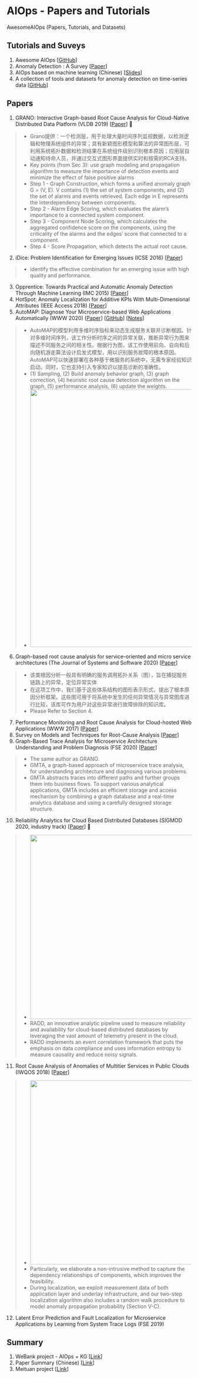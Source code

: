 # AIOps - Papers and Tutorials
AwesomeAIOps (Papers, Tutorials, and Datasets)

## Tutorials and Suveys
1. Awesome AIOps [[GitHub](https://github.com/linjinjin123/awesome-AIOps)]
2. Anomaly Detection : A Survey [[Paper](http://cucis.ece.northwestern.edu/projects/DMS/publications/AnomalyDetection.pdf)]
3. AIOps based on machine learning (Chinese) [[Slides](https://netman.aiops.org/wp-content/uploads/2016/12/%E5%9F%BA%E4%BA%8E%E6%9C%BA%E5%99%A8%E5%AD%A6%E4%B9%A0%E7%9A%84%E6%99%BA%E8%83%BD%E8%BF%90%E7%BB%B4v1.6.pdf)]
4. A collection of tools and datasets for anomaly detection on time-series data [[GitHub](https://github.com/rob-med/awesome-TS-anomaly-detection)]

## Papers
1. GRANO: Interactive Graph-based Root Cause Analysis for Cloud-Native Distributed Data Platform (VLDB 2019) [[Paper](https://dl.acm.org/doi/pdf/10.14778/3352063.3352105)] 🌟
> * Grano提供：一个检测层，用于处理大量时间序列监视数据，以检测逻辑和物理系统组件的异常；具有新颖图形模型和算法的异常图形层，可利用系统拓扑数据和检测结果在系统组件级别识别根本原因；应用层自动通知待命人员，并通过交互式图形界面提供实时和按需的RCA支持。
> * Key points (from Sec 3): use graph modeling and propagation algorithm to measure the importance of detection events and minimize the effect of false positive alarms
> * Step 1 - Graph Construction, which forms a unified anomaly graph G = (V, E). V contains (1) the set of system components, and (2) the set of alarms and events retrieved. Each edge in E represents the interdependency between components.
> * Step 2 - Alarm Edge Scoring, which evaluates the alarm’s importance to a connected system component.
> * Step 3 - Component Node Scoring, which calculates the aggregated confidence score on the components, using the criticality of the alarms and the edges’ score that connected to a component.
> * Step 4 - Score Propagation, which detects the actual root cause.

2. iDice: Problem Identification for Emerging Issues (ICSE 2016) [[Paper](https://dl.acm.org/doi/pdf/10.1145/2884781.2884795)]
> * identify the effective combination for an emerging issue with high quality and performance.
3. Opprentice: Towards Practical and Automatic Anomaly Detection Through Machine Learning (IMC 2015) [[Paper](http://conferences2.sigcomm.org/imc/2015/papers/p211.pdf)]
4. HotSpot: Anomaly Localization for Additive KPIs With Multi-Dimensional Attributes (IEEE Access 2018) [[Paper](https://ieeexplore.ieee.org/document/8288614)]
5. AutoMAP: Diagnose Your Microservice-based Web Applications Automatically (WWW 2020) [[Paper](https://dl.acm.org/doi/pdf/10.1145/3366423.3380111)] [[GitHub](https://github.com/rshriram/pymicro)] [[Notes](https://mp.weixin.qq.com/s?__biz=Mzg3NDUwNTM3MA==&mid=2247485389&idx=1&sn=1914974878864d2d77131a1ec998fd17&chksm=cecef238f9b97b2e7e66c7d133cf743479289eb5fba7cfa85c094a3ce494fa1cb49efa997add&cur_album_id=1573418835687309313&scene=189#rd)]
> * AutoMAP的模型利用多维时序指标来动态生成服务关联并诊断根因。针对多维时间序列，该工作分析时序之间的异常关联，推断异常行为图来描述不同服务之间的相关性。根据行为图，该工作使用前向、自向和后向随机游走算法设计启发式模型，用以识别服务故障的根本原因。AutoMAP可以快速部署在各种基于微服务的系统中，无需专家经验知识启动。同时，它也支持引入专家知识以提高诊断的准确性。
> * (1) Sampling, (2) Build anomaly behavior graph, (3) graph correction, (4) heuristic root cause detection algorithm on the graph, (5) performance analysis, (6) update the weights.
> * <img src="https://github.com/heathersherry/AIOps-Papers-and-Tutorials/blob/main/figures/WX20210125-150229.png" width="700"/>

6. Graph-based root cause analysis for service-oriented and micro service architectures (The Journal of Systems and Software 2020) [[Paper](https://www.datsi.fi.upm.es/~mperez/pub/jss-2019.pdf)]
> * 该类根因分析一般具有明确的服务调用拓扑关系（图），旨在捕捉服务链路上的异常，定位异常实体
> * 在这项工作中，我们基于这些体系结构的图形表示形式，提出了根本原因分析框架。这些图可用于将系统中发生的任何异常情况与异常图库进行比较，该库可作为用户对这些异常进行故障排除的知识库。
> * Please Refer to Section 4.
7. Performance Monitoring and Root Cause Analysis for Cloud-hosted Web Applications (WWW 2017) [[Paper](https://dl.acm.org/doi/pdf/10.1145/3038912.3052649)]
8. Survey on Models and Techniques for Root-Cause Analysis [[Paper](https://arxiv.org/pdf/1701.08546.pdf)]
9. Graph-Based Trace Analysis for Microservice Architecture Understanding and Problem Diagnosis (FSE 2020) [[Paper](http://taoxie.cs.illinois.edu/publications/esecfse20in-trace.pdf)]
> * The same author as GRANO.
> * GMTA, a graph-based approach of microservice trace analysis, for understanding architecture and diagnosing various problems.
> * GMTA abstracts traces into different paths and further groups them into business flows. To support various analytical applications, GMTA includes an efficient storage and access mechanism by combining a graph database and a real-time analytics database and using a carefully designed storage structure.
10. Reliability Analytics for Cloud Based Distributed Databases (SIGMOD 2020, industry track) [[Paper](https://dl.acm.org/doi/pdf/10.1145/3318464.3386130)] 🌟
> * <img src="https://github.com/heathersherry/AIOps-Papers-and-Tutorials/blob/main/figures/WX20210208-145935.png" width="500"/>
> * RADD, an innovative analytic pipeline used to measure reliability and availability for cloud-based distributed databases by leveraging the vast amount of telemetry present in the cloud.
> * RADD implements an event correlation framework that puts the emphasis on data compliance and uses information entropy to measure causality and reduce noisy signals.
11. Root Cause Analysis of Anomalies of Multitier Services in Public Clouds (IWQOS 2018) [[Paper](https://ieeexplore.ieee.org/document/7969155)]
> * <img src="https://github.com/heathersherry/AIOps-Papers-and-Tutorials/blob/main/figures/WX20210208-151309.png" width="500"/>
> * Particularly, we elaborate a non-intrusive method to capture the dependency relationships of components, which improves the feasibility. 
> * During localization, we exploit measurement data of both application layer and underlay infrastructure, and our two-step localization algorithm also includes a random walk procedure to model anomaly propagation probability (Section V-C).
12. Latent Error Prediction and Fault Localization for Microservice Applications by Learning from System Trace Logs (FSE 2019)

## Summary
1. WeBank project - AIOps + KG [[Link](https://mp.weixin.qq.com/s/50z2fNYBZEsf9C-94L0-QQ)]
2. Paper Summary (Chinese) [[Link](https://mp.weixin.qq.com/s/ILXnXQulDVFwmHdNtEcXng)]
3. Meituan project [[Link](https://tech.meituan.com/2020/10/15/mt-aiops-horae.html)]
